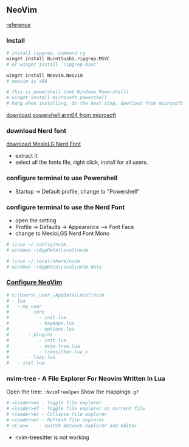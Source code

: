 ## NeoVim
[reference](https://blog.nikfp.com/how-to-install-and-set-up-neovim-on-windows)



### Install
```bash
# install ripgrep, command rg
winget install BurntSushi.ripgrep.MSVC
# or winget install 'ripgrep msvc'

winget install Neovim.Neovim
# neovim is x86

# this is powershell (not Windows Powershell)
# winget install microsoft.powershell
# hang when installing, do the next step, download from microsoft
```
[download powershell arm64 from microsoft](https://learn.microsoft.com/en-us/powershell/scripting/install/installing-powershell-on-windows?view=powershell-7.4#msi)

### download Nerd font
[download MesloLG Nerd Font](https://www.nerdfonts.com/font-downloads) 
- extract it
- select all the fonts file, right click, install for all users.

### configure terminal to use Powershell
- Startup -> Default profile, change to "Powershell"

### configure terminal to use the Nerd Font
- open the setting
- Profile -> Defaults -> Appearance --> Font Face
- change to MesloLGS Nerd Font Mono

```bash
# linux ~/.config/nvim
# windows ~\AppData\Local\nvim

# linux ~/.local/share/nvim
# windows ~\AppData\Local\nvim-data
```

### [Configure NeoVim](https://www.josean.com/posts/how-to-setup-neovim-2024)
```bash
# c:\Users\_user_\AppData\Local\nvim
# - lua
#   - my_user
#       - core
#           - init.lua
#           - keymaps.lua
#           - options.lua
#       - plugins
#           - init.lua
#           - nvim-tree.lua
#           - treesitter.lua_x
#       - lazy.lua
#   - init.lua
```

### nvim-tree - A File Explorer For Neovim Written In Lua
Open the tree: `:NvimTreeOpen`
Show the mappings: `g?`
```bash
# <leader>ee - Toggle file explorer
# <leader>ef - Toggle file explorer on current file
# <leader>ec - Collapse file explorer
# <leader>er - Refresh file explorer
# <C-w>w    - switch between explorer and editor
```

- nvim-treesitter is not working 
